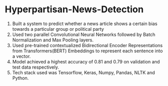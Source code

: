# Hyperpartisan-News-Detection
1. Built a system to predict whether a news article shows a certain bias towards a particular group or political party
2. Used two parallel Convolutional Neural Networks followed by Batch Normalization and Max Pooling layers.
3. Used pre-trained contextualized Bidirectional Encoder Representations from Transformers(BERT) Embeddings to represent each sentence into a vector.
4. Model achieved a highest accuracy of 0.81 and 0.79 on validation and test data respectively.
5. Tech stack used was Tensorflow, Keras, Numpy, Pandas, NLTK and Python.
